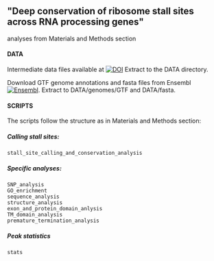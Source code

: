 ## "Deep conservation of ribosome stall sites across RNA processing genes" ##
analyses from Materials and Methods section

#### DATA ####

Intermediate data files available at [![DOI](https://zenodo.org/badge/DOI/10.5281/zenodo.4589132.svg)](https://doi.org/10.5281/zenodo.4589132) Extract to the DATA directory.  

Download GTF genome annotations and fasta files from  Ensembl [![Ensembl](https://img.shields.io/badge/Ensembl-genome%20data-orange)](http://www.ensembl.org/). Extract to DATA/genomes/GTF and DATA/fasta.

#### SCRIPTS ####

The scripts follow the structure as in Materials and Methods section:  

##### Calling stall sites:
`stall_site_calling_and_conservation_analysis`

##### Specific analyses:
`SNP_analysis`  
`GO_enrichment`  
`sequence_analysis`  
`structure_analysis`  
`exon_and_protein_domain_anlysis`  
`TM_domain_analysis`  
`premature_termination_analysis`

##### Peak statistics
`stats`

